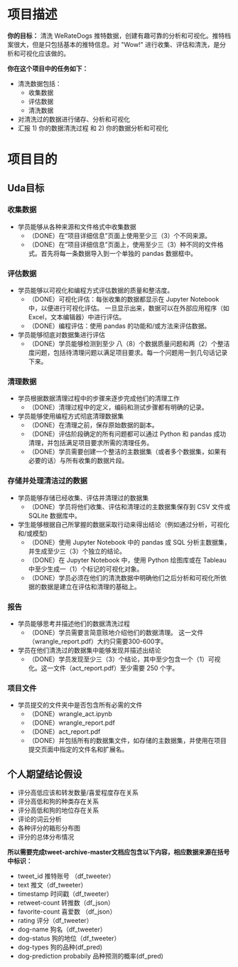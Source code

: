 # 项目描述
**你的目标：**
清洗 WeRateDogs 推特数据，创建有趣可靠的分析和可视化。推特档案很大，但是只包括基本的推特信息。对 "Wow!" 进行收集、评估和清洗，是分析和可视化应该做的。

**你在这个项目中的任务如下：**
* 清洗数据包括：
    * 收集数据
    * 评估数据
    * 清洗数据
* 对清洗过的数据进行储存、分析和可视化
* 汇报 1) 你的数据清洗过程 和 2) 你的数据分析和可视化

# 项目目的

## Uda目标

### 收集数据
* 学员能够从各种来源和文件格式中收集数据
    - （DONE）在“项目详细信息”页面上使用至少三（3）个不同来源。
    - （DONE）在“项目详细信息”页面上，使用至少三（3）种不同的文件格式。首先将每一条数据导入到一个单独的 pandas 数据框中。

### 评估数据
* 学员能够以可视化和编程方式评估数据的质量和整洁度。
    - （DONE）可视化评估：每张收集的数据都显示在 Jupyter Notebook 中，以便进行可视化评估。 一旦显示出来，数据可以在外部应用程序（如 Excel，文本编辑器）中进行评估。
    - （DONE）编程评估：使用 pandas 的功能和/或方法来评估数据。
* 学员能够彻底对数据集进行评估
    - （DONE）学员能够检测到至少 八（8）个数据质量问题和两（2）个整洁度问题，包括待清理问题以满足项目要求。每一个问题用一到几句话记录下来。

### 清理数据
* 学员根据数据清理过程中的步骤来逐步完成他们的清理工作
    - （DONE）清理过程中的定义，编码和测试步骤都有明确的记录。
* 学员能够使用编程方式彻底清理数据集
    - （DONE）在清理之前，保存原始数据的副本。
    - （DONE）评估阶段确定的所有问题都可以通过 Python 和 pandas 成功清理，并包括满足项目要求所需的清理任务。
    - （DONE）学员需要创建一个整洁的主数据集（或者多个数据集，如果有必要的话）与所有收集的数据片段。

### 存储并处理清洁过的数据
* 学员能够存储已经收集、评估并清理过的数据集
    - （DONE）学员将他们收集、评估和清理过的主数据集保存到 CSV 文件或 SQLite 数据库中。
* 学生能够根据自己所掌握的数据采取行动来得出结论（例如通过分析，可视化和/或模型)
    - （DONE）使用 Jupyter Notebook 中的 pandas 或 SQL 分析主数据集，并生成至少三（3）个独立的结论。
    - （DONE）在 Jupyter Notebook 中，使用 Python 绘图库或在 Tableau 中至少生成一（1）个标记的可视化对象。
    - （DONE）学员必须在他们的清洗数据中明确他们之后分析和可视化所依据的数据是建立在评估和清理的基础上。

### 报告
* 学员能够思考并描述他们的数据清洗过程
    - （DONE）学员需要言简意赅地介绍他们的数据清理。 这一文件（wrangle_report.pdf）大约只需要300-600字。
* 学员在他们清洗过的数据集中能够发现并描述出结论
    - （DONE）学员发现至少三（3）个结论，其中至少包含一个（1）可视化。这一文件（act_report.pdf）至少需要 250 个字。

### 项目文件
* 学员提交的文件夹中是否包含所有必需的文件
    - （DONE）wrangle_act.ipynb
    - （DONE）wrangle_report.pdf
    - （DONE）act_report.pdf
    - （DONE）并包括所有的数据集文件，如存储的主数据集，并使用在项目提交页面中指定的文件名和扩展名。   

## 个人期望结论假设
* 评分高低应该和转发数量/喜爱程度存在关系
* 评分高低和狗的种类存在关系
* 评分高低和狗的地位存在关系
* 评论的词云分析
* 各种评分的箱形分布图
* 评分的总体分布情况

**所以需要完成tweet-archive-master文档应包含以下内容，相应数据来源在括号中标识：**
* tweet_id 推特账号 （df_tweeter）
* text 推文（df_tweeter）
* timestamp 时间戳（df_tweeter）
* retweet-count 转推数（df_json）
* favorite-count 喜爱数 （df_json）
* rating 评分（df_tweeter）
* dog-name 狗名（df_tweeter）
* dog-status 狗的地位（df_tweeter）
* dog-types 狗的品种(df_pred)
* dog-prediction probabily 品种预测的概率(df_pred)




